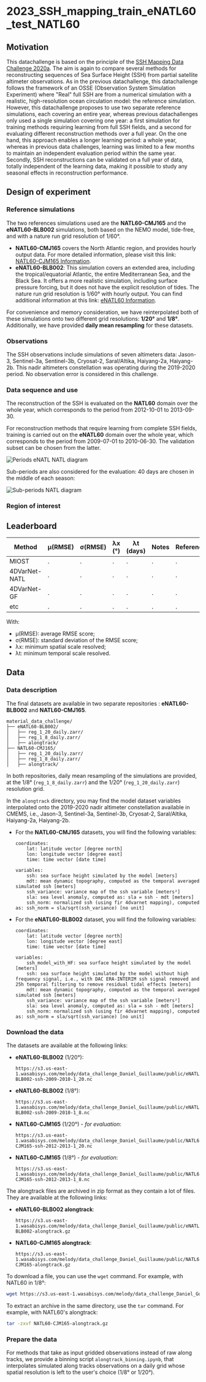 # 2023_SSH_mapping_train_eNATL60_test_NATL60

## Motivation

This datachallenge is based on the principle of the [SSH Mapping Data Challenge 2020a](https://github.com/ocean-data-challenges/2020a_SSH_mapping_NATL60). The aim is again to compare several methods for reconstructing sequences of Sea Surface Height (SSH) from partial satellite altimeter observations. As in the previous datachallenge, this datachallenge follows the framework of an OSSE (Observation System Simulation Experiment) where "Real" full SSH are from a numerical simulation with a realistic, high-resolution ocean circulation model: the reference simulation. However, this datachallenge proposes to use two separate reference simulations, each covering an entire year, whereas previous datachallenges only used a single simulation covering one year: a first simulation for training methods requiring learning from full SSH fields, and a second for evaluating different reconstruction methods over a full year. On the one hand, this approach enables a longer learning period: a whole year, whereas in previous data challenges, learning was limited to a few months to maintain an independent evaluation period within the same year. Secondly, SSH reconstructions can be validated on a full year of data, totally independent of the learning data, making it possible to study any seasonal effects in reconstruction performance.

## Design of experiment

### Reference simulations

The two references simulations used are the **NATL60-CMJ165** and the **eNATL60-BLB002** simulations, both based on the NEMO model, tide-free, and with a nature run grid resolution of 1/60°.
- **NATL60-CMJ165** covers the North Atlantic region, and provides hourly output data. For more detailed information, please visit this link: [NATL60-CJM165 Information](https://github.com/meom-configurations/NATL60-CJM165).
- **eNATL60-BLB002**: This simulation covers an extended area, including the tropical/equatorial Atlantic, the entire Mediterranean Sea, and the Black Sea. It offers a more realistic simulation, including surface pressure forcing, but it does not have the explicit resolution of tides. The nature run grid resolution is 1/60° with hourly output. You can find additional information at this link: [eNATL60 Information](https://github.com/ocean-next/eNATL60).

For convenience and memory consideration, we have reinterpolated both of these simulations onto two different grid resolutions: **1/20°** and **1/8°**. Additionally, we have provided **daily mean resampling** for these datasets.

### Observations

The SSH observations include simulations of seven altimeters data: Jason-3, Sentinel-3a, Sentinel-3b, Cryosat-2, Saral/Altika, Haiyang-2a, Haiyang-2b. This nadir altimeters constellation was operating during the 2019-2020 period. No observation error is considered in this challenge.

### Data sequence and use

The reconstruction of the SSH is evaluated on the **NATL60** domain over the whole year, which corresponds to the period from 2012-10-01 to 2013-09-30.

For reconstruction methods that require learning from complete SSH fields, training is carried out on the **eNATL60** domain over the whole year, which corresponds to the period from 2009-07-01 to 2010-06-30. The validation subset can be chosen from the latter.

<img src='figures/periods_enatl_natl.png' alt='Periods eNATL NATL diagram'>

Sub-periods are also considered for the evaluation: 40 days are chosen in the
middle of each season:

<img src='figures/sub_periods_seasons.png' alt='Sub-periods NATL diagram'>

<!--
To highlight the particularities of the different seasons of the year, sub-periods of 40 days in the middle of each season are defined. In this situation, for learning-based methods, training on the X sub-periods of eNATL60 would naturally lead to the assessment of the model on X sub-periods of NATL60 or the whole domain

TODO: parler des sous-périodes (milieux de saisons)

- Hiver     : YYYY-02-01 à YYYY-03-13
- Printemps : YYYY-04-30 à YYYY-06-09
- Été       : YYYY-07-11 à YYYY-08-20
- Automne   : YYYY-10-21 à YYYY-11-30
-->
### Region of interest

## Leaderboard

| Method | µ(RMSE) | σ(RMSE) | λx (°) | λt (days) | Notes | Reference |
| ------ | ------- | ------- | ------ | --------- | ----- | --------- |
| MIOST  | . | . | . | . | . | . |
| 4DVarNet-NATL  | . | . | . | . | . | . |
| 4DVarNet-GF  | . | . | . | . | . | . |
| etc  | . | . | . | . | . | . |

With:
- µ(RMSE): average RMSE score;
- σ(RMSE): standard deviation of the RMSE score;
- λx: minimum spatial scale resolved;
- λt: minimum temporal scale resolved.

## Data

### Data description

The final datasets are available in two separate repositories : **eNATL60-BLB002** and **NATL60-CMJ165**.
```
material_data_challenge/
├── eNATL60-BLB002/
│   ├── reg_1_20_daily.zarr/
│   ├── reg_1_8_daily.zarr/
│   ├── alongtrack/
├── NATL60-CMJ165/
│   ├── reg_1_20_daily.zarr/
│   ├── reg_1_8_daily.zarr/
│   ├── alongtrack/
```
In both repositories, daily mean resampling of the simulations are provided, at the 1/8° (```reg_1_8_daily.zarr```) and the 1/20° (```reg_1_20_daily.zarr```) resolution grid.

In the ```alongtrack``` directory, you may find the model dataset variables interpolated onto the 2019-2020 nadir altimeter constellation available in CMEMS, i.e., Jason-3, Sentinel-3a, Sentinel-3b, Cryosat-2, Saral/Altika, Haiyang-2a, Haiyang-2b.

- For the **NATL60-CMJ165** datasets, you will find the following variables:
  ```
  coordinates:
      lat: latitude vector [degree north]
      lon: longitude vector [degree east]
      time: time vector [date time]
  ```
  ```
  variables:
      ssh: sea surface height simulated by the model [meters]
      mdt: mean dynamic topography, computed as the temporal averaged simulated ssh [meters]
      ssh_variance: variance map of the ssh variable [meters²]
      sla: sea level anomaly, computed as: sla = ssh - mdt [meters]
      ssh_norm: normalized ssh (using fir 4dvarnet mapping), computed as: ssh_norm = sla/sqrt(ssh_variance) [no unit]
  ```

- For the **eNATL60-BLB002** dataset, you will find the following variables:
  ```
  coordinates:
      lat: latitude vector [degree north]
      lon: longitude vector [degree east]
      time: time vector [date time]
  ```
  ```
  variables:
      ssh_model_with_HF: sea surface height simulated by the model [meters]
      ssh: sea surface height simulated by the model without high frequency signal, i.e., with DAC ERA-INTERIM ssh signal removed and 25h temporal filtering to remove residual tidal effects [meters]
      mdt: mean dynamic topography, computed as the temporal averaged simulated ssh [meters]
      ssh_variance: variance map of the ssh variable [meters²]
      sla: sea level anomaly, computed as: sla = ssh - mdt [meters]
      ssh_norm: normalized ssh (using fir 4dvarnet mapping), computed as: ssh_norm = sla/sqrt(ssh_variance) [no unit]
  ```
### Download the data

The datasets are available at the following links:
- **eNATL60-BLB002** (1/20°):
    ```
    https://s3.us-east-1.wasabisys.com/melody/data_challenge_Daniel_Guillaume/public/eNATL60-BLB002-ssh-2009-2010-1_20.nc
    ```
- **eNATL60-BLB002** (1/8°):
    ```
    https://s3.us-east-1.wasabisys.com/melody/data_challenge_Daniel_Guillaume/public/eNATL60-BLB002-ssh-2009-2010-1_8.nc
    ```
- **NATL60-CJM165** (1/20°) - *for evaluation*:
    ```
    https://s3.us-east-1.wasabisys.com/melody/data_challenge_Daniel_Guillaume/public/NATL60-CJM165-ssh-2012-2013-1_20.nc
    ```
- **NATL60-CJM165** (1/8°) - *for evaluation*:
    ```
    https://s3.us-east-1.wasabisys.com/melody/data_challenge_Daniel_Guillaume/public/NATL60-CJM165-ssh-2012-2013-1_8.nc
    ```

The alongtrack files are archived in zip format as they contain a lot of files. They are available at the following links:

- **eNATL60-BLB002 alongtrack**:
    ```
    https://s3.us-east-1.wasabisys.com/melody/data_challenge_Daniel_Guillaume/public/eNATL60-BLB002-alongtrack.gz
    ```
- **NATL60-CJM165 alongtrack**:
    ```
    https://s3.us-east-1.wasabisys.com/melody/data_challenge_Daniel_Guillaume/public/NATL60-CJM165-alongtrack.gz
    ```

To download a file, you can use the `wget` command. For example, with NATL60 in 1/8°:
```sh
wget https://s3.us-east-1.wasabisys.com/melody/data_challenge_Daniel_Guillaume/public/NATL60-CJM165-ssh-2012-2013-1_8.nc
```
To extract an archive in the same directory, use the `tar` command. For example, with NATL60's alongtrack:
```sh
tar -zxvf NATL60-CJM165-alongtrack.gz
```


### Prepare the data

For methods that take as input gridded observations instead of raw along tracks, we provide a binning script ```alongtrack_binning.ipynb```, that interpolates simulated along tracks observations on a daily grid whose spatial resolution is left to the user's choice (1/8° or 1/20°).

